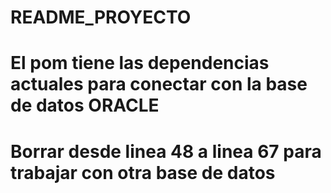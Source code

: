 # README_PROYECTO
# El pom tiene las dependencias actuales para conectar con la base de datos ORACLE
# Borrar desde linea 48 a linea 67 para trabajar con otra base de datos